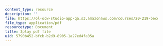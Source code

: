 ```yaml
---
content_type: resource
description: ''
file: https://ol-ocw-studio-app-qa.s3.amazonaws.com/courses/20-219-becoming-the-next-bill-nye-writing-and-hosting-the-educational-show-january-iap-2015/5790b452bfcbb2d989051a27ed4fa05a_AHJDrCiXNRA.pdf
file_type: application/pdf
resourcetype: Document
title: 3play pdf file
uid: 5790b452-bfcb-b2d9-8905-1a27ed4fa05a
---
```

